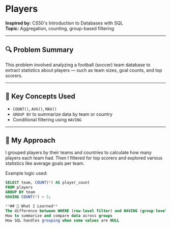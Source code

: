 # Players

**Inspired by:** CS50's Introduction to Databases with SQL  
**Topic:** Aggregation, counting, group-based filtering

---

## 🔍 Problem Summary

This problem involved analyzing a football (soccer) team database to extract statistics about players — such as team sizes, goal counts, and top scorers.

---

## 🧠 Key Concepts Used

- `COUNT()`, `AVG()`, `MAX()`
- `GROUP BY` to summarize data by team or country
- Conditional filtering using `HAVING`

---

## 🧵 My Approach

I grouped players by their teams and countries to calculate how many players each team had. Then I filtered for top scorers and explored various statistics like average goals per team.

Example logic used:
```sql
SELECT team, COUNT(*) AS player_count
FROM players
GROUP BY team
HAVING COUNT(*) > 5;

**## 📝 What I Learned**
The difference between WHERE (row-level filter) and HAVING (group-level filter)
How to summarize and compare data across groups
How SQL handles grouping when some values are NULL
